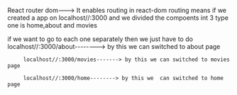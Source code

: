 React router dom--->  It enables routing in react-dom
routing means if we created a app on localhost//:3000 and we divided the compoents int 3 type one is home,about and movies

if we want to go to each one separately then we just have to do
         localhost//:3000/about--------> by this we can switched to about page 

         localhost//:3000/movies-------> by this we can switched to movies page

         localhost//:3000/home--------> by this we  can switched to home page